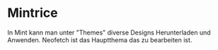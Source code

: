 # Mintrice
In Mint kann man unter "Themes" diverse Designs Herunterladen und Anwenden. 
Neofetch ist das Hauptthema das zu bearbeiten ist. 

